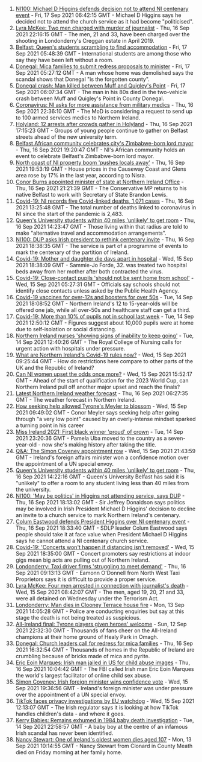 1. [NI100: Michael D Higgins defends decision not to attend NI centenary event](https://www.bbc.co.uk/news/uk-northern-ireland-58589593?at_medium=RSS&at_campaign=KARANGA) - Fri, 17 Sep 2021 06:42:15 GMT - Michael D Higgins says he decided not to attend the church service as it had become "politicised".
2. [Lyra McKee: Two men charged with murder of journalist](https://www.bbc.co.uk/news/uk-northern-ireland-58587866?at_medium=RSS&at_campaign=KARANGA) - Thu, 16 Sep 2021 22:16:15 GMT - The men, 21 and 33, have been charged over the shooting in Londonderry's Creggan estate in April 2019.
3. [Belfast: Queen's students scrambling to find accommodation](https://www.bbc.co.uk/news/uk-northern-ireland-58591745?at_medium=RSS&at_campaign=KARANGA) - Fri, 17 Sep 2021 05:48:39 GMT - International students are among those who say they have been left without a room.
4. [Donegal: Mica families to submit redress proposals to minister](https://www.bbc.co.uk/news/world-europe-58591286?at_medium=RSS&at_campaign=KARANGA) - Fri, 17 Sep 2021 05:27:12 GMT - A man whose home was demolished says the scandal shows that Donegal "is the forgotten county".
5. [Donegal crash: Man killed between Muff and Quigley's Point](https://www.bbc.co.uk/news/world-europe-58593563?at_medium=RSS&at_campaign=KARANGA) - Fri, 17 Sep 2021 06:07:34 GMT - The man in his 80s died in the two-vehicle crash between Muff and Quigley's Point in County Donegal.
6. [Coronavirus: NI asks for more assistance from military medics](https://www.bbc.co.uk/news/uk-northern-ireland-58587860?at_medium=RSS&at_campaign=KARANGA) - Thu, 16 Sep 2021 22:36:10 GMT - The MoD is considering a request to send up to 100 armed services medics to Northern Ireland.
7. [Holyland: 12 arrests after crowds gather in Holyland](https://www.bbc.co.uk/news/uk-northern-ireland-58587859?at_medium=RSS&at_campaign=KARANGA) - Thu, 16 Sep 2021 17:15:23 GMT - Groups of young people continue to gather on Belfast streets ahead of the new university term.
8. [Belfast African community celebrates city's Zimbabwe-born lord mayor](https://www.bbc.co.uk/news/uk-northern-ireland-58586546?at_medium=RSS&at_campaign=KARANGA) - Thu, 16 Sep 2021 19:20:47 GMT - NI's African community holds an event to celebrate Belfast's Zimbabwe-born lord mayor.
9. [North coast of NI property boom 'pushes locals away'](https://www.bbc.co.uk/news/uk-northern-ireland-58578034?at_medium=RSS&at_campaign=KARANGA) - Thu, 16 Sep 2021 19:53:19 GMT - House prices in the Causeway Coast and Glens area rose by 17% in the last year, according to Nisra.
10. [Conor Burns appointed minister of state at Northern Ireland Office](https://www.bbc.co.uk/news/uk-northern-ireland-58587867?at_medium=RSS&at_campaign=KARANGA) - Thu, 16 Sep 2021 21:21:39 GMT - The Conservative MP returns to his native Belfast to work with Secretary of State Brandon Lewis.
11. [Covid-19: NI records five Covid-linked deaths, 1,071 cases](https://www.bbc.co.uk/news/uk-northern-ireland-58586864?at_medium=RSS&at_campaign=KARANGA) - Thu, 16 Sep 2021 13:25:48 GMT - The total number of deaths linked to coronavirus in NI since the start of the pandemic is 2,483.
12. [Queen's University students within 40 miles 'unlikely' to get room](https://www.bbc.co.uk/news/uk-northern-ireland-58577911?at_medium=RSS&at_campaign=KARANGA) - Thu, 16 Sep 2021 14:23:47 GMT - Those living within that radius are told to make "alternative travel and accommodation arrangements".
13. [NI100: DUP asks Irish president to rethink centenary invite](https://www.bbc.co.uk/news/uk-northern-ireland-58579399?at_medium=RSS&at_campaign=KARANGA) - Thu, 16 Sep 2021 18:38:35 GMT - The service is part of a programme of events to mark the centenary of the partition of Ireland.
14. [Covid-19: Mother and daughter die days apart in hospital](https://www.bbc.co.uk/news/uk-northern-ireland-58575722?at_medium=RSS&at_campaign=KARANGA) - Wed, 15 Sep 2021 18:38:09 GMT - Sammie-Jo Forde, 32. was treated two hospital beds away from her mother after both contracted the virus.
15. [Covid-19: Close-contact pupils 'should not be sent home from school'](https://www.bbc.co.uk/news/uk-northern-ireland-58565658?at_medium=RSS&at_campaign=KARANGA) - Wed, 15 Sep 2021 05:27:31 GMT - Officials say schools should not identify close contacts unless asked by the Public Health Agency.
16. [Covid-19 vaccines for over-12s and boosters for over 50s](https://www.bbc.co.uk/news/uk-northern-ireland-58555665?at_medium=RSS&at_campaign=KARANGA) - Tue, 14 Sep 2021 18:08:52 GMT - Northern Ireland's 12 to 15-year-olds will be offered one jab, while all over-50s and healthcare staff can get a third.
17. [Covid-19: More than 10% of pupils not in school last week](https://www.bbc.co.uk/news/uk-northern-ireland-58559950?at_medium=RSS&at_campaign=KARANGA) - Tue, 14 Sep 2021 12:50:12 GMT - Figures suggest about 10,000 pupils were at home due to self-isolation or social distancing.
18. [Northern Ireland nurses 'showing signs of inability to keep going'](https://www.bbc.co.uk/news/uk-northern-ireland-58555765?at_medium=RSS&at_campaign=KARANGA) - Tue, 14 Sep 2021 12:40:26 GMT - The Royal College of Nursing calls for urgent action with hospitals under pressure.
19. [What are Northern Ireland's Covid-19 rules now?](https://www.bbc.co.uk/news/uk-northern-ireland-58175159?at_medium=RSS&at_campaign=KARANGA) - Wed, 15 Sep 2021 09:25:44 GMT - How do restrictions here compare to other parts of the UK and the Republic of Ireland?
20. [Can NI women upset the odds once more?](https://www.bbc.co.uk/sport/football/58544007?at_medium=RSS&at_campaign=KARANGA) - Wed, 15 Sep 2021 15:52:17 GMT - Ahead of the start of qualification for the 2023 World Cup, can Northern Ireland pull off another major upset and reach the finals?
21. [Latest Northern Ireland weather forecast](https://www.bbc.co.uk/news/uk-northern-ireland-26018439?at_medium=RSS&at_campaign=KARANGA) - Thu, 16 Sep 2021 06:27:35 GMT - The weather forecast in Northern Ireland.
22. [How seeking help allowed Tyrone's Meyler to blossom](https://www.bbc.co.uk/sport/gaelic-games/58569332?at_medium=RSS&at_campaign=KARANGA) - Wed, 15 Sep 2021 09:49:02 GMT - Conor Meyler says seeking help after going through "a very low point" caused by an overly-intense mindset sparked a turning point in his career
23. [Miss Ireland 2021: First black winner 'proud' of crown](https://www.bbc.co.uk/news/newsbeat-58558667?at_medium=RSS&at_campaign=KARANGA) - Tue, 14 Sep 2021 23:20:36 GMT - Pamela Uba moved to the country as a seven-year-old - now she's making history after taking the title.
24. [Q&A: The Simon Coveney appointment row](https://www.bbc.co.uk/news/world-europe-58548728?at_medium=RSS&at_campaign=KARANGA) - Wed, 15 Sep 2021 21:43:59 GMT - Ireland's foreign affairs minister won a confidence motion over the appointment of a UN special envoy.
25. [Queen's University students within 40 miles 'unlikely' to get room](https://www.bbc.co.uk/news/uk-northern-ireland-58588388?at_medium=RSS&at_campaign=KARANGA) - Thu, 16 Sep 2021 14:22:16 GMT - Queen's University Belfast has said it is "unlikely" to offer a room to any student living less than 40 miles from the university.
26. [NI100: 'May be politics' in Higgins not attending service, says DUP](https://www.bbc.co.uk/news/uk-northern-ireland-58588391?at_medium=RSS&at_campaign=KARANGA) - Thu, 16 Sep 2021 18:13:02 GMT - Sir Jeffrey Donaldson says politics may be involved in Irish President Michael D Higgins' decision to decline an invite to a church service to mark Northern Ireland's centenary.
27. [Colum Eastwood defends President Higgins over NI centenary event](https://www.bbc.co.uk/news/uk-northern-ireland-58588393?at_medium=RSS&at_campaign=KARANGA) - Thu, 16 Sep 2021 18:33:40 GMT - SDLP leader Colum Eastwood says people should take it at face value when President Michael D Higgins says he cannot attend a NI centenary church service.
28. [Covid-19: 'Concerts won't happen if distancing isn't removed'](https://www.bbc.co.uk/news/uk-northern-ireland-58573655?at_medium=RSS&at_campaign=KARANGA) - Wed, 15 Sep 2021 18:35:00 GMT - Concert promoters say restrictions at indoor gigs mean big acts are pulling out of Northern Ireland.
29. [Londonderry: Taxi driver firms 'struggling to meet demand'](https://www.bbc.co.uk/news/uk-northern-ireland-foyle-west-58581113?at_medium=RSS&at_campaign=KARANGA) - Thu, 16 Sep 2021 09:13:13 GMT - Eamonn O'Donnell from North West Taxi Proprietors says it is difficult to provide a proper service.
30. [Lyra McKee: Four men arrested in connection with journalist's death](https://www.bbc.co.uk/news/uk-northern-ireland-56907220?at_medium=RSS&at_campaign=KARANGA) - Wed, 15 Sep 2021 08:42:07 GMT - The men, aged 19, 20, 21 and 33, were all detained on Wednesday under the Terrorism Act.
31. [Londonderry: Man dies in Clooney Terrace house fire](https://www.bbc.co.uk/news/uk-northern-ireland-foyle-west-58543068?at_medium=RSS&at_campaign=KARANGA) - Mon, 13 Sep 2021 14:05:28 GMT - Police are conducting enquiries but say at this stage the death is not being treated as suspicious.
32. [All-Ireland final: Tyrone players given heroes' welcome](https://www.bbc.co.uk/news/uk-northern-ireland-58535159?at_medium=RSS&at_campaign=KARANGA) - Sun, 12 Sep 2021 22:32:30 GMT - Thousands of fans cheer on the All-Ireland champions at their home ground of Healy Park in Omagh.
33. [Donegal: Church leaders call for redress for mica families](https://www.bbc.co.uk/news/world-europe-58589591?at_medium=RSS&at_campaign=KARANGA) - Thu, 16 Sep 2021 16:32:54 GMT - Thousands of homes in the Republic of Ireland are crumbling because of bricks made of mica and pyrite.
34. [Eric Eoin Marques: Irish man jailed in US for child abuse images](https://www.bbc.co.uk/news/world-europe-58582817?at_medium=RSS&at_campaign=KARANGA) - Thu, 16 Sep 2021 10:04:42 GMT - The FBI called Irish man Eric Eoin Marques the world's largest facilitator of online child sex abuse.
35. [Simon Coveney: Irish foreign minister wins confidence vote](https://www.bbc.co.uk/news/world-europe-58557370?at_medium=RSS&at_campaign=KARANGA) - Wed, 15 Sep 2021 19:36:56 GMT - Ireland's foreign minister was under pressure over the appointment of a UN special envoy.
36. [TikTok faces privacy investigations by EU watchdog](https://www.bbc.co.uk/news/technology-58573049?at_medium=RSS&at_campaign=KARANGA) - Wed, 15 Sep 2021 12:13:07 GMT - The Irish regulator says it is looking at how TikTok handles children's data - and where it goes.
37. [Kerry Babies: Remains exhumed in 1984 baby death investigation](https://www.bbc.co.uk/news/world-europe-58562437?at_medium=RSS&at_campaign=KARANGA) - Tue, 14 Sep 2021 22:58:57 GMT - A baby boy at the centre of an infamous Irish scandal has never been identified.
38. [Nancy Stewart: One of Ireland's oldest women dies aged 107](https://www.bbc.co.uk/news/world-europe-58543069?at_medium=RSS&at_campaign=KARANGA) - Mon, 13 Sep 2021 10:14:55 GMT - Nancy Stewart from Clonard in County Meath died on Friday morning at her family home.
